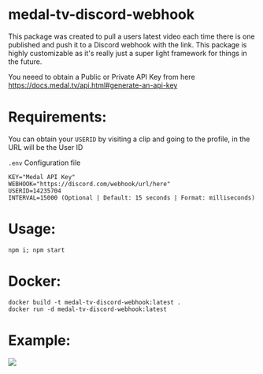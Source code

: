 # medal-tv-discord-webhook
This package was created to pull a users latest video each time there is one published and push it to a Discord webhook with the link. This package is highly customizable as it's really just a super light framework for things in the future.

You neeed to obtain a Public or Private API Key from here https://docs.medal.tv/api.html#generate-an-api-key


# Requirements:

You can obtain your `USERID` by visiting a clip and going to the profile, in the URL will be the User ID


`.env` Configuration file
```
KEY="Medal API Key"
WEBHOOK="https://discord.com/webhook/url/here"
USERID=14235704
INTERVAL=15000 (Optional | Default: 15 seconds | Format: milliseconds)
```


# Usage:

```
npm i; npm start
```

# Docker:

```
docker build -t medal-tv-discord-webhook:latest .
docker run -d medal-tv-discord-webhook:latest
```

# Example:
![](https://cdn.discordapp.com/attachments/918670717753630822/935240827230367784/ej54VGdljN7qojsRcSkb.png)